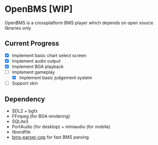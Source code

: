 # OpenBMS [WIP]

OpenBMS is a crossplatform BMS player which depends on open source libraries only

## Current Progress 
- [x] Implement basic chart select screen 
- [x] Implement audio output
- [x] Implement BGA playback
- [ ] Implement gameplay
  - [x] Implement basic judgement system
- [ ] Support skin

## Dependency

- SDL2 + bgfx
- FFmpeg (for BGA rendering)
- SQLite3
- PortAudio (for desktop) + miniaudio (for mobile)
- libsndfile
- [bms-parser-cpp](https://github.com/SNURhythm/bms-parser-cpp) for fast BMS parsing

